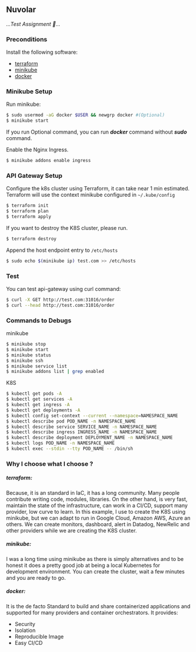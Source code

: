 Nuvolar
---
_...Test Assignment 🚀..._

### Preconditions
Install the following software:
- [terraform ](https://www.terraform.io/)
- [minikube](https://kubernetes.io/docs/tasks/tools/install-minikube/)
- [docker](https://docs.docker.com/get-docker/)

### Minikube Setup
Run minikube:
``` bash
$ sudo usermod -aG docker $USER && newgrp docker #(Optional)
$ minikube start
```
If you run Optional command, you can run ***docker*** command without ***sudo*** command.

Enable the Nginx Ingress.
``` bash
$ minikube addons enable ingress
```

### API Gateway Setup
Configure the k8s cluster using Terraform, it can take near 1 min estimated.
Terraform will use the context minikube configured in `~/.kube/config`
``` bash
$ terraform init
$ terraform plan
$ terraform apply
```

If you want to destroy the K8S cluster, please run.
``` bash
$ terraform destroy
```

Append the host endpoint entry to `/etc/hosts`
``` bash
$ sudo echo $(minikube ip) test.com >> /etc/hosts
```

### Test
You can test api-gateway using curl command:
``` bash
$ curl -X GET http://test.com:31016/order
$ curl --head http://test.com:31016/order
```

### Commands to Debugs
minikube
``` bash
$ minikube stop
$ minikube start
$ minikube status
$ minikube ssh
$ minikube service list
$ minikube addons list | grep enabled
```

K8S
``` bash
$ kubectl get pods -A
$ kubectl get services -A
$ kubectl get ingress -A
$ kubectl get deployments -A
$ kubectl config set-context --current --namespace=NAMESPACE_NAME
$ kubectl describe pod POD_NAME -n NAMESPACE_NAME
$ kubectl describe service SERVICE_NAME -n NAMESPACE_NAME
$ kubectl describe ingress INGRESS_NAME -n NAMESPACE_NAME
$ kubectl describe deployment DEPLOYMENT_NAME -n NAMESPACE_NAME
$ kubectl logs POD_NAME -n NAMESPACE_NAME
$ kubectl exec --stdin --tty POD_NAME -- /bin/sh
```

### Why I choose what I choose ?

##### terraform:
Because, it is an standard in IaC, it has a long community. Many people contribute writing code, modules, libraries.
On the other hand, is very fast, maintain the state of the infrastructure, can work in a CI/CD, support many provider,
low curve to learn.
In this example, I use to create the K8S using minikube, but we can adapt to run in Google Cloud, Amazon AWS, Azure an others.
We can create monitors, dashboard, alert in Datadog, NewRelic and other providers while we are creating the K8S cluster.

##### minikube:
I was a long time using minikube as there is simply alternatives and to be honest it does a pretty good job at being a 
local Kubernetes for development environment. You can create the cluster, wait a few minutes and you are ready to go. 

##### docker:
It is the de facto Standard to build and share containerized applications and supported for many providers and container orchestrators.
It provides:
- Security
- Isolation
- Reproducible Image
- Easy CI/CD